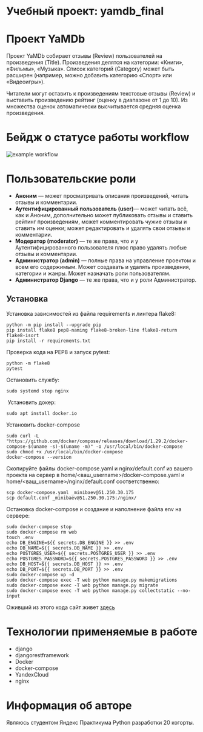 # Учебный проект: yamdb_final

# Проект YaMDb
Проект YaMDb собирает отзывы (Review) пользователей на произведения (Title). Произведения делятся на категории: «Книги», «Фильмы», «Музыка». Список категорий (Category) может быть расширен (например, можно добавить категорию «Спорт» или «Видеоигры»).
 
Читатели могут оставить к произведениям текстовые отзывы (Review) и выставить произведению рейтинг (оценку в диапазоне от 1 до 10). Из множества оценок автоматически высчитывается средняя оценка произведения.
​
# Бейдж о статусе работы workflow

![example workflow](https://github.com/Minibaev/yamdb_final/actions/workflows/yamdb_workflow.yml/badge.svg)


# Пользовательские роли
 
* **Аноним** — может просматривать описания произведений, читать отзывы и комментарии.
* **Аутентифицированный пользователь (user)**— может читать всё, как и Аноним, дополнительно может публиковать отзывы и ставить рейтинг произведениям, может комментировать чужие отзывы и ставить им оценки; может редактировать и удалять свои отзывы и комментарии.
* **Модератор (moderator)** — те же права, что и у Аутентифицированного пользователя плюс право удалять любые отзывы и комментарии.
* **Администратор (admin)** — полные права на управление проектом и всем его содержимым. Может создавать и удалять произведения, категории и жанры. Может назначать роли пользователям.
* **Администратор Django** — те же права, что и у роли Администратор.

## Установка

Установка зависимостей из файла requirements и линтера flake8:

```
python -m pip install --upgrade pip
pip install flake8 pep8-naming flake8-broken-line flake8-return
flake8-isort
pip install -r requirements.txt
```

Проверка кода на PEP8 и запуск pytest:

```
python -m flake8
pytest
```


Остановить службу: 

```sudo systemd stop nginx```

​
Установить докер:

```sudo apt install docker.io```


Установить docker-compose

```
sudo curl -L "https://github.com/docker/compose/releases/download/1.29.2/docker-compose-$(uname -s)-$(uname -m)" -o /usr/local/bin/docker-compose
sudo chmod +x /usr/local/bin/docker-compose
docker-compose --version
```

Скопируйте файлы docker-compose.yaml и nginx/default.conf из вашего проекта на сервер в home/<ваш_username>/docker-compose.yaml и home/<ваш_username>/nginx/default.conf соответственно:

```
scp docker-compose.yaml _minibaev@51.250.30.175
scp default.conf _minibaev@51.250.30.175:/nginx/
```

Остановка docker-compose и создание и наполнение файла env на сервере:

```
sudo docker-compose stop
sudo docker-compose rm web
​touch .env
echo DB_ENGINE=${{ secrets.DB_ENGINE }} >> .env
echo DB_NAME=${{ secrets.DB_NAME }} >> .env
echo POSTGRES_USER=${{ secrets.POSTGRES_USER }} >> .env
echo POSTGRES_PASSWORD=${{ secrets.POSTGRES_PASSWORD }} >> .env
echo DB_HOST=${{ secrets.DB_HOST }} >> .env
echo DB_PORT=${{ secrets.DB_PORT }} >> .env
sudo docker-compose up -d
sudo docker-compose exec -T web python manage.py makemigrations
sudo docker-compose exec -T web python manage.py migrate
sudo docker-compose exec -T web python manage.py collectstatic --no-input
```

Оживший из этого кода сайт живет [здесь](http://51.250.16.52/admin/)


# Технологии применяемые в работе

- django
- djangorestframework
- Docker
- docker-compose
- YandexCloud
- nginx

# Информация об авторе

Являюсь студентом Яндекс Практикума Python разработки 20 когорты.
